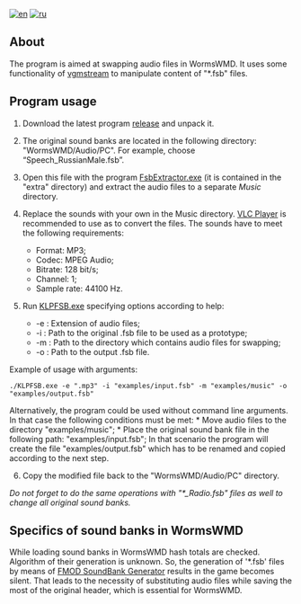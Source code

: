 
[![en](https://img.shields.io/badge/lang-en-red.svg)](https://github.com/Qinterfly/KLPFSB/blob/master/README.md)
[![ru](https://img.shields.io/badge/lang-ru-green.svg)](https://github.com/Qinterfly/KLPFSB/blob/master/README.ru.md)

## About
The program is aimed at swapping audio files in WormsWMD. It uses some functionality of [vgmstream](https://github.com/vgmstream/vgmstream/tree/master) to manipulate content of "*.fsb" files.

## Program usage
1. Download the latest program [release](https://github.com/Qinterfly/KLPFSB/releases/tag/v.0.0.1) and unpack it.
2. The original sound banks are located in the following directory: "WormsWMD/Audio/PC". For example, choose “Speech_RussianMale.fsb”.
3. Open this file with the program [FsbExtractor.exe](http://www.aezay.dk/aezay/fsbextractor/) (it is contained in the "extra" directory) and extract the audio files to a separate *Music* directory.
4. Replace the sounds with your own in the Music directory. [VLC Player](https://www.videolan.org/vlc/) is recommended to use as to convert the files. The sounds have to meet the following requirements:
	* Format: MP3;
	* Codec: MPEG Audio;
	* Bitrate: 128 bit/s;
	* Channel: 1;
	* Sample rate: 44100 Hz.

5. Run [KLPFSB.exe](KLPFSB.exe) specifying options according to help:
	- -e : Extension of audio files;
	- -i : Path to the original .fsb file to be used as a prototype;
	- -m : Path to the directory which contains audio files for swapping;
	- -o : Path to the output .fsb file.

Example of usage with arguments:
	
	./KLPFSB.exe -e ".mp3" -i "examples/input.fsb" -m "examples/music" -o "examples/output.fsb"
	
Alternatively, the program could be used without command line arguments. In that case the following conditions must be met:
	* Move audio files to the directory "examples/music";
	* Place the original sound bank file in the following path: "examples/input.fsb";
In that scenario the program will create the file "examples/output.fsb" which has to be renamed and copied according to the next step.
	
6. Copy the modified file back to the "WormsWMD/Audio/PC" directory.

*Do not forget to do the same operations with "\*_Radio.fsb" files as well to change all original sound banks.*

## Specifics of sound banks in WormsWMD
While loading sound banks in WormsWMD hash totals are checked. Algorithm of their generation is unknown. So, the generation of '\*.fsb' files by means of [FMOD SoundBank Generator](https://www.fmod.com/) results in the game becomes silent. That leads to the necessity of substituting audio files while saving the most of the original header, which is essential for WormsWMD.
